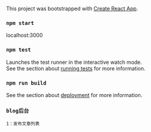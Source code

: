 This project was bootstrapped with [Create React App](https://github.com/facebook/create-react-app).

### `npm start`
localhost:3000

### `npm test`

Launches the test runner in the interactive watch mode.<br>
See the section about [running tests](https://facebook.github.io/create-react-app/docs/running-tests) for more information.

### `npm run build`

See the section about [deployment](https://facebook.github.io/create-react-app/docs/deployment) for more information.

### `blog后台`
```
1：发布文章列表
```